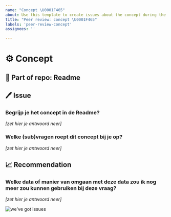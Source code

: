 ```yaml
---
name: "Concept \U0001F465"
about: Use this template to create issues about the concept during the peer reviews.
title: "Peer review: concept \U0001F465"
labels: 'peer-review-concept'
assignees: ''

---
```


# ⚙️ Concept
## 📁 Part of repo: Readme

## 🖊️ Issue
### Begrijp je het concept in de Readme?   
_[zet hier je antwoord neer]_

### Welke (sub)vragen roept dit concept bij je op?
_[zet hier je antwoord neer]_

## 📈 Recommendation
### Welke data of manier van omgaan met deze data zou ik nog meer zou kunnen gebruiken bij deze vraag?
_[zet hier je antwoord neer]_


![we've got issues](https://media.giphy.com/media/4Mni3cxTuKHDi/giphy.gif)
